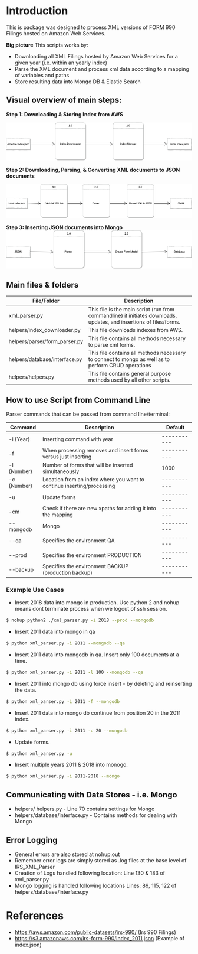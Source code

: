 # Introduction

This is package was designed to process XML versions of FORM 990 Filings hosted on Amazon Web Services.

**Big picture** This scripts works by:

- Downloading all XML Filings hosted by Amazon Web Services for a given year (i.e. within an yearly index)
- Parse the XML document and process xml data according to a mapping of variables and paths
- Store resulting data into Mongo DB & Elastic Search

## Visual overview of main steps:

**Step 1: Downloading & Storing Index from AWS**

![Alt text](images/Picture1.png "Donwload Index")

**Step 2: Downloading, Parsing, & Converting XML documents to JSON documents**

![Alt text](images/Picture2.png "Convert xml to json")

**Step 3: Inserting JSON documents into Mongo**
![Alt text](images/Picture3.png "Insert Data")

## Main files & folders

| File/Folder                   | Description                                                                                                         |
| ----------------------------- | ------------------------------------------------------------------------------------------------------------------- |
| xml_parser.py                 | This file is the main script (run from commandline) it initiates downloads, updates, and insertions of files/forms. |
| helpers/index_downloader.py   | This file downloads indexes from AWS.                                                                               |
| helpers/parser/form_parser.py | This file contains all methods necessary to parse xml forms.                                                        |
| helpers/database/interface.py | This file contains all methods necessary to connect to mongo as well as to perform CRUD operations |  | helpers/files | This folder contains 2 files which have mappings for the variables i.e. paths and variables we will be storing |
| helpers/helpers.py            | This file contains general purpose methods used by all other scripts.                                               |

## How to use Script from Command Line

Parser commands that can be passed from command line/terminal:

| Command        | Description                                                            | Default     |
| -------------- | ---------------------------------------------------------------------- | ----------- |
| -i {Year}      | Inserting command with year                                            | ----------- |
| -f             | When processing removes and insert forms versus just inserting         | ----------- |
| -l {Number}    | Number of forms that will be inserted simultaneously                   | 1000        |
| -c {Number}    | Location from an index where you want to continue inserting/processing | ----------- |
| -u             | Update forms                                                           | ----------- |
| -cm            | Check if there are new xpaths for adding it into the mapping           | ----------- |
| --mongodb      | Mongo                                                                  | ----------- |
| --qa           | Specifies the environment QA                                           | ----------- |
| --prod         | Specifies the environment PRODUCTION                                   | ----------- |
| --backup       | Specifies the environment BACKUP (production backup)                   | ----------- |

### Example Use Cases

- Insert 2018 data into mongo in production. Use python 2 and nohup means dont terminate process when we logout of ssh session.

```sh
$ nohup python2 ./xml_parser.py -i 2018 --prod --mongodb
```

- Insert 2011 data into mongo in qa

```sh
$ python xml_parser.py -i 2011 --mongodb --qa
```

- Insert 2011 data into mongodb in qa. Insert only 100 documents at a time.

```sh
$ python xml_parser.py -i 2011 -l 100 --mongodb --qa
```

- Insert 2011 into mongo db using force insert - by deleting and reinserting the data.

```sh
$ python xml_parser.py -i 2011 -f --mongodb
```

- Insert 2011 data into mongo db continue from position 20 in the 2011 index.

```sh
$ python xml_parser.py -i 2011 -c 20 --mongodb
```

- Update forms.

```sh
$ python xml_parser.py -u
```

- Insert multiple years 2011 & 2018 into monogo.

```sh
$ python xml_parser.py -i 2011-2018 --mongo
```

## Communicating with Data Stores - i.e. Mongo

- helpers/ helpers.py - Line 70 contains settings for Mongo
- helpers/database/interface.py - Contains methods for dealing with Mongo

## Error Logging

- General errors are also stored at nohup.out
- Remember error logs are simply stored as .log files at the base level of IRS_XML_Parser
- Creation of Logs handled following location: Line 130 & 183 of xml_parser.py
- Mongo logging is handled following locations Lines: 89, 115, 122 of helpers/database/interface.py

# References

- https://aws.amazon.com/public-datasets/irs-990/ (Irs 990 Filings)
- https://s3.amazonaws.com/irs-form-990/index_2011.json (Example of index.json)
